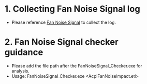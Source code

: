 # 1. Collecting Fan Noise Signal log

- Please reference [Fan Noise Signal](https://learn.microsoft.com/windows-hardware/design/device-experiences/design-guide#testing-and-tracing) to collect the log.

# 2. Fan Noise Signal checker guidance

- Please add the file path after the FanNoiseSignal_Checker.exe for analysis.
- Usage: FanNoiseSignal_Checker.exe <AcpiFanNoiseImpact.etl>
